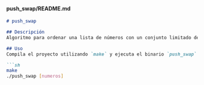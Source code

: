 
#### push_swap/README.md

```markdown
# push_swap

## Descripción
Algoritmo para ordenar una lista de números con un conjunto limitado de operaciones.

## Uso
Compila el proyecto utilizando `make` y ejecuta el binario `push_swap` con la lista de números a ordenar.

```sh
make
./push_swap [numeros]
